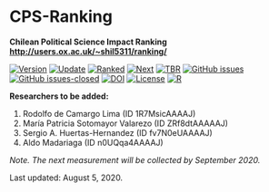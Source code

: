 # CPS-Ranking
**Chilean Political Science Impact Ranking** \
**http://users.ox.ac.uk/~shil5311/ranking/**

[![Version](https://img.shields.io/badge/version-v2.7.10-blue.svg)](https://github.com/bgonzalezbustamante/CPS-Ranking/blob/master/changelog.txt) [![Update](https://img.shields.io/badge/latest%20release-June%202020-orange.svg)](http://users.ox.ac.uk/~shil5311/ranking/series/2020-06-03-impact-ranking/) [![Ranked](https://img.shields.io/badge/cases%20ranked-145-brightgreen.svg)](http://users.ox.ac.uk/~shil5311/ranking/series/2020-06-03-impact-ranking/) [![Next](https://img.shields.io/badge/next%20release-September%202020-red.svg)](https://github.com/bgonzalezbustamante/CPS-Ranking/blob/master/changelog.txt) [![TBR](https://img.shields.io/badge/to%20be%20ranked-4-yellow.svg)](https://github.com/bgonzalezbustamante/CPS-Ranking/blob/master/to-be-ranked.md) [![GitHub issues](https://img.shields.io/github/issues/bgonzalezbustamante/CPS-Ranking.svg)](https://github.com/bgonzalezbustamante/CPS-Ranking/issues/) [![GitHub issues-closed](https://img.shields.io/github/issues-closed/bgonzalezbustamante/CPS-Ranking.svg)](https://github.com/bgonzalezbustamante/CPS-Ranking/issues?q=is%3Aissue+is%3Aclosed) [![DOI](https://img.shields.io/badge/DOI-10.17605%2FOSF.IO%2FC8PRA-blue)](https://doi.org/10.17605/OSF.IO/C8PRA) [![License](https://img.shields.io/badge/license-CC--BY--4.0-black)](https://github.com/bgonzalezbustamante/CPS-Ranking/blob/master/LICENSE.txt) [![R](https://img.shields.io/badge/made%20with-R%20v3.6.1-1f425f.svg)](https://cran.r-project.org/)

**Researchers to be added:**

1. Rodolfo de Camargo Lima (ID 1R7MsicAAAAJ)
2. María Patricia Sotomayor Valarezo (ID ZRf8dtAAAAAJ)
3. Sergio A. Huertas-Hernandez (ID fv7N0eUAAAAJ)
4. Aldo Madariaga (ID n0UQqa4AAAAJ)

*Note. The next measurement will be collected by September 2020.*

Last updated: August 5, 2020.
